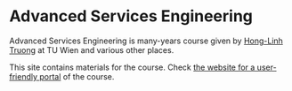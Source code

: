 # Advanced Services Engineering
Advanced Services Engineering is many-years course given by [Hong-Linh Truong](https://users.aalto.fi/~truongh4/) at TU Wien and various other places.

This site contains materials for the course. Check [the website for a user-friendly portal](https://linhsolar.github.io/ase) of the course.  
